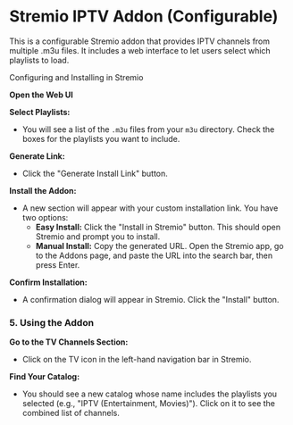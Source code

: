 # Stremio IPTV Addon (Configurable)

This is a configurable Stremio addon that provides IPTV channels from multiple .m3u files. It includes a web interface to let users select which playlists to load.

Configuring and Installing in Stremio

**Open the Web UI**

**Select Playlists:**

- You will see a list of the `.m3u` files from your `m3u` directory. Check the boxes for the playlists you want to include.

**Generate Link:**

- Click the "Generate Install Link" button.

**Install the Addon:**

- A new section will appear with your custom installation link. You have two options:
  - **Easy Install:** Click the "Install in Stremio" button. This should open Stremio and prompt you to install.
  - **Manual Install:** Copy the generated URL. Open the Stremio app, go to the Addons page, and paste the URL into the search bar, then press Enter.

**Confirm Installation:**

- A confirmation dialog will appear in Stremio. Click the "Install" button.

### 5. Using the Addon

**Go to the TV Channels Section:**

- Click on the TV icon in the left-hand navigation bar in Stremio.

**Find Your Catalog:**

- You should see a new catalog whose name includes the playlists you selected (e.g., "IPTV (Entertainment, Movies)"). Click on it to see the combined list of channels.
